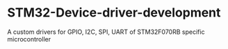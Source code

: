# STM32-Device-driver-development

A custom drivers for GPIO, I2C, SPI, UART of STM32F070RB specific microcontroller
